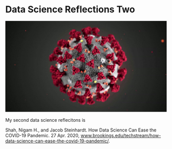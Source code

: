 # Data Science Reflections Two

![](covid_19.jpg)

My second data science reflecitons is

Shah, Nigam H., and Jacob Steinhardt. How Data Science Can Ease the COVID-19 Pandemic. 27 Apr. 2020, www.brookings.edu/techstream/how-data-science-can-ease-the-covid-19-pandemic/. 

